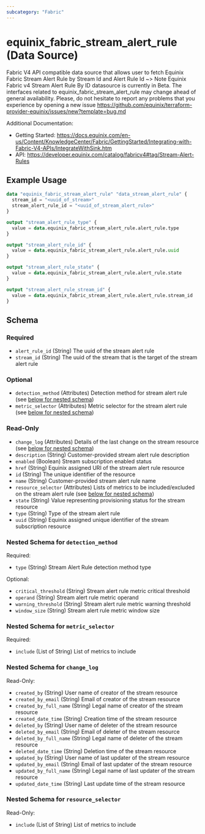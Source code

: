 ```yaml
---
subcategory: "Fabric"
---
```


# equinix_fabric_stream_alert_rule (Data Source)

Fabric V4 API compatible data source that allows user to fetch Equinix Fabric Stream Alert Rule by Stream Id and Alert Rule Id
~> Note Equinix Fabric v4 Stream Alert Rule By ID datasource is currently in Beta. The interfaces related to equinix_fabric_stream_alert_rule may change ahead of general availability. Please, do not hesitate to report any problems that you experience by opening a new issue https://github.com/equinix/terraform-provider-equinix/issues/new?template=bug.md

Additional Documentation:
* Getting Started: https://docs.equinix.com/en-us/Content/KnowledgeCenter/Fabric/GettingStarted/Integrating-with-Fabric-V4-APIs/IntegrateWithSink.htm
* API: https://developer.equinix.com/catalog/fabricv4#tag/Stream-Alert-Rules

## Example Usage

```terraform
data "equinix_fabric_stream_alert_rule" "data_stream_alert_rule" {
  stream_id = "<uuid_of_stream>"
  stream_alert_rule_id = "<uuid_of_stream_alert_rule>"
}

output "stream_alert_rule_type" {
  value = data.equinix_fabric_stream_alert_rule.alert_rule.type
}

output "stream_alert_rule_id" {
  value = data.equinix_fabric_stream_alert_rule.alert_rule.uuid
}

output "stream_alert_rule_state" {
  value = data.equinix_fabric_stream_alert_rule.alert_rule.state
}

output "stream_alert_rule_stream_id" {
  value = data.equinix_fabric_stream_alert_rule.alert_rule.stream_id
}
```

<!-- schema generated by tfplugindocs -->
## Schema

### Required

- `alert_rule_id` (String) The uuid of the stream alert rule
- `stream_id` (String) The uuid of the stream that is the target of the stream alert rule

### Optional

- `detection_method` (Attributes) Detection method for stream alert rule (see [below for nested schema](#nestedatt--detection_method))
- `metric_selector` (Attributes) Metric selector for the stream alert rule (see [below for nested schema](#nestedatt--metric_selector))

### Read-Only

- `change_log` (Attributes) Details of the last change on the stream resource (see [below for nested schema](#nestedatt--change_log))
- `description` (String) Customer-provided stream alert rule description
- `enabled` (Boolean) Stream subscription enabled status
- `href` (String) Equinix assigned URI of the stream alert rule resource
- `id` (String) The unique identifier of the resource
- `name` (String) Customer-provided stream alert rule name
- `resource_selector` (Attributes) Lists of metrics to be included/excluded on the stream alert rule (see [below for nested schema](#nestedatt--resource_selector))
- `state` (String) Value representing provisioning status for the stream resource
- `type` (String) Type of the stream alert rule
- `uuid` (String) Equinix assigned unique identifier of the stream subscription resource

<a id="nestedatt--detection_method"></a>
### Nested Schema for `detection_method`

Required:

- `type` (String) Stream Alert Rule detection method type

Optional:

- `critical_threshold` (String) Stream alert rule metric critical threshold
- `operand` (String) Stream alert rule metric operand
- `warning_threshold` (String) Stream alert rule metric warning threshold
- `window_size` (String) Stream alert rule metric window size


<a id="nestedatt--metric_selector"></a>
### Nested Schema for `metric_selector`

Required:

- `include` (List of String) List of metrics to include


<a id="nestedatt--change_log"></a>
### Nested Schema for `change_log`

Read-Only:

- `created_by` (String) User name of creator of the stream resource
- `created_by_email` (String) Email of creator of the stream resource
- `created_by_full_name` (String) Legal name of creator of the stream resource
- `created_date_time` (String) Creation time of the stream resource
- `deleted_by` (String) User name of deleter of the stream resource
- `deleted_by_email` (String) Email of deleter of the stream resource
- `deleted_by_full_name` (String) Legal name of deleter of the stream resource
- `deleted_date_time` (String) Deletion time of the stream resource
- `updated_by` (String) User name of last updater of the stream resource
- `updated_by_email` (String) Email of last updater of the stream resource
- `updated_by_full_name` (String) Legal name of last updater of the stream resource
- `updated_date_time` (String) Last update time of the stream resource


<a id="nestedatt--resource_selector"></a>
### Nested Schema for `resource_selector`

Read-Only:

- `include` (List of String) List of metrics to include
